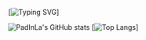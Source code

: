 [![Typing SVG](https://readme-typing-svg.demolab.com?font=Fira+Code&weight=450&size=22&pause=500&center=true&vCenter=true&multiline=true&repeat=false&width=550&height=150&lines=PadInLa;Full-Stack+Web+Developer;PostgreSQL+%7C+Django+%7C+REST+%7C+React.js)]

![PadInLa's GitHub stats](https://github-readme-stats.vercel.app/api?username=PadInLa&show_icons=true&theme=radical)
[![Top Langs](https://github-readme-stats.vercel.app/api/top-langs/?username=PadInLa&layout=compact)]
